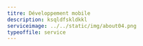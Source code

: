 ```yaml
---
titre: Développement mobile
description: ksqldfskldkkl
serviceimage: ../../static/img/about04.png
typeoffile: service
---
```

